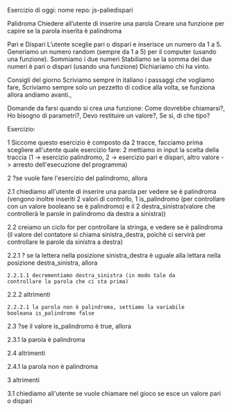 Esercizio di oggi:
nome repo: js-paliedispari

Palidroma
Chiedere all’utente di inserire una parola
Creare una funzione per capire se la parola inserita è palindroma

Pari e Dispari
L’utente sceglie pari o dispari e inserisce un numero da 1 a 5.
Generiamo un numero random (sempre da 1 a 5) per il computer (usando una funzione).
Sommiamo i due numeri
Stabiliamo se la somma dei due numeri è pari o dispari (usando una funzione)
Dichiariamo chi ha vinto.

Consigli del giorno
Scriviamo sempre in italiano i passaggi che vogliamo fare,
Scriviamo sempre solo un pezzetto di codice alla volta, se funziona allora andiamo avanti.,

Domande da  farsi quando si crea una funzione:
Come dovrebbe chiamarsi?,
Ho bisogno di parametri?,
Devo restituire un valore?,
Se sì, di che tipo?

Esercizio:

1 Siccome questo esercizio è composto da 2 tracce, facciamo prima scegliere all'utente quale esercizio fare: 2 mettiamo in input la scelta della traccia (1 -> esercizio palindromo, 2 -> esercizio pari e dispari, altro valore -> arresto dell'esecuzione del programma)

2 ?se vuole fare l'esercizio del palindromo, allora

2.1 chiediamo all'utente di inserire una parola per vedere se è palindroma (vengono inoltre inseriti 2 valori di controllo, 1 is_palindromo (per controllare con un valore booleano se è palindromo) e il 2 destra_sinistra(valore che controllerà le parole in palindromo da destra a sinistra))

2.2 creiamo un ciclo for per controllare la stringa, e vedere se è palindroma (il valore del contatore si chiama sinistra_destra, poichè ci servirà per controllare le parole da sinistra a destra)

  <!--FOR-->

  2.2.1 ? se la lettera nella posizione sinistra_destra è 
  uguale alla lettara nella posizione destra_sinistra, allora

    2.2.1.1 decrementiamo destra_sinistra (in modo tale da 
    controllare la parola che ci sta prima)

  2.2.2 altrimenti

    2.2.2.1 la parola non è palindroma, settiamo la variabile 
    booleana is_palindromo false

  <!--FINE FOR-->

2.3 ?se il valore is_palindromo è true, allora

  2.3.1 la parola è palindroma

2.4 altrimenti

  2.4.1 la parola non è palindroma

3 altrimenti

3.1 chiediamo all'utente se vuole chiamare nel gioco se esce un valore pari o dispari

